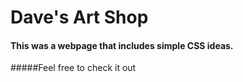 # Dave's Art Shop
#### This was a webpage that includes simple CSS ideas.
#####Feel free to check it out
